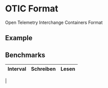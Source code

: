 # OTIC Format 

Open Telemetry Interchange Containers Format


## Example




## Benchmarks


| Interval | Schreiben | Lesen |
|----------|-----------|-------|
| 
